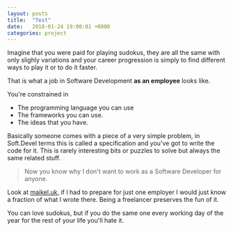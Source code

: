 ```yaml
---
layout: posts
title:  "Test"
date:   2018-01-24 19:00:01 +0000
categories: project
---
```

Imagine that you were paid for playing sudokus, they are all the same with only slighly variations and your career progression is simply to find different ways to play it or to do it faster.

That is what a job in Software Development **as an employee** looks like.

You're constrained in
* The programming language you can use
* The frameworks you can use.
* The ideas that you have.

Basically someone comes with a piece of a very simple problem, in Soft.Devel terms this is called a specification and you've got to write the code for it. This is rarely interesting bits or puzzles to solve but always the same related stuff.

> Now you know why I don't want to work as a Software Developer for anyone.

Look at [maikel.uk](https://www.maikel.uk), if I had to prepare for just one employer I would just know a fraction of what I wrote there. Being a freelancer preserves the fun of it.

You can love sudokus, but if you do the same one every working day of the year for the rest of your life you'll hate it.
